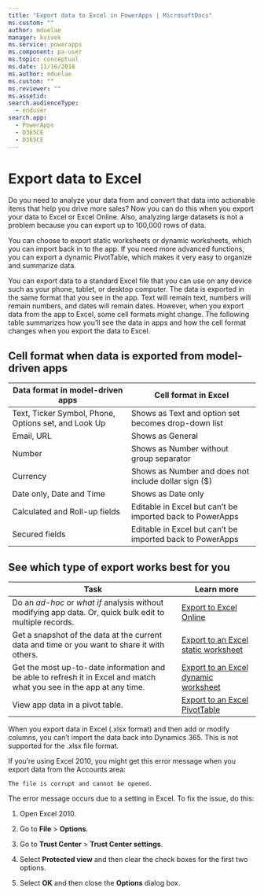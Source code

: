 ```yaml
---
title: "Export data to Excel in PowerApps | MicrosoftDocs"
ms.custom: ""
author: mduelae
manager: kvivek
ms.service: powerapps
ms.component: pa-user
ms.topic: conceptual
ms.date: 11/16/2018
ms.author: mduelae
ms.custom: ""
ms.reviewer: ""
ms.assetid: 
search.audienceType: 
  - enduser
search.app: 
  - PowerApps
  - D365CE
  - D365CE
---
```

# Export data to Excel

Do you need to analyze your data from and convert that data into actionable items that help you drive more sales? Now you can do this when you export your data to Excel or Excel Online. Also, analyzing large datasets is not a problem because you can export up to 100,000 rows of data.
  
You can choose to export static worksheets or dynamic worksheets, which you can import back in to the app. If you need more advanced functions, you can export a dynamic PivotTable, which makes it very easy to organize and summarize data.  
  
You can export data to a standard Excel file that you can use on any device such as your phone, tablet, or desktop computer. The data is exported in the same format that you see in the app. Text will remain text, numbers will remain numbers, and dates will remain dates. However, when you export data from the app to Excel, some cell formats might change. The following table summarizes how you’ll see the data in apps and how the cell format changes when you export the data to Excel.  
  
## Cell format when data is exported from model-driven apps
  
| Data format in model-driven apps |                                            Cell format in Excel                                             |
|----------------------------------------------------------------------------|-----------------------------------------------------------------------------------------------------------------------------------------------------------------|
|            Text, Ticker Symbol, Phone, Options set, and Look Up            |                                                       Shows as Text and option set becomes drop-down list                                                       |
|                                 Email, URL                                 |                                                                        Shows as General                                                                         |
|                                   Number                                   |                                                             Shows as Number without group separator                                                             |
|                                  Currency                                  |                                                         Shows as Number and does not include dollar sign ($)                                                         |
|                          Date only, Date and Time                          |                                                                       Shows as Date only                                                                        |
|                       Calculated and Roll-up fields                        | Editable in Excel but can’t be imported back to PowerApps |
|                               Secured fields                               | Editable in Excel but can’t be imported back to PowerApps |
  
## See which type of export works best for you  
  
|                                                                                                               Task                                                                                                                |                                              Learn more                                               |
|-----------------------------------------------------------------------------------------------------------------------------------------------------------------------------------------------------------------------------------|-------------------------------------------------------------------------------------------------------|
|   Do an *ad-hoc* or *what if* analysis without modifying app data. Or, quick bulk edit to multiple records.   | [Export to Excel Online](export-to-excel-online.md) |
|                                                                   Get a snapshot of the data at the current data and time or you want to share it with others.                                                                    |           [Export to an Excel static worksheet](export-excel-static-worksheet.md)           |
| Get the most up-to-date information and be able to refresh it in Excel and match what you see in the app at any time. |          [Export to an Excel dynamic worksheet](export-excel-dynamic-worksheet.md)          |
|                                                                      View app data in a pivot table.                                                                      |                 [Export to an Excel PivotTable](export-excel-pivottable.md)                 |



When you export data in Excel (.xlsx format) and then add or modify columns, you can’t import the data back into Dynamics 365. This is not supported for the .xlsx file format.  
  
If you’re using Excel 2010, you might get this error message when you export data from the Accounts area: 
 
`The file is corrupt and cannot be opened.`  
  
The error message occurs due to a setting in Excel. To fix the issue, do this:  
  
1. Open Excel 2010.  
  
2. Go to **File** > **Options**.  
  
3. Go to **Trust Center** > **Trust Center settings**.  
  
4. Select **Protected view** and then clear the check boxes for the first two options.  
  
5. Select **OK** and then close the **Options** dialog box.  
  

